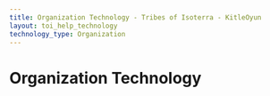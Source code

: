 ```yaml
---
title: Organization Technology - Tribes of Isoterra - KitleOyun
layout: toi_help_technology
technology_type: Organization
---
```


<h1 class="h1">Organization Technology</h1>
